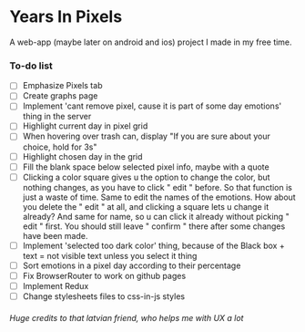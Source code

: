 # Years In Pixels

A web-app (maybe later on android and ios) project I made in my free time.

### To-do list

- [ ] Emphasize Pixels tab
- [ ] Create graphs page
- [ ] Implement 'cant remove pixel, cause it is part of some day emotions' thing in the server
- [ ] Highlight current day in pixel grid
- [ ] When hovering over trash can, display "If you are sure about your choice, hold for 3s"
- [ ] Highlight chosen day in the grid
- [ ] Fill the blank space below selected pixel info, maybe with a quote
- [ ] Clicking a color square gives u the option to change the color, but nothing changes, as you have to click " edit " before. So that function is just a waste of time. Same to edit the names of the emotions. How about you delete the " edit " at all, and clicking a square lets u change it already? And same for name, so u can click it already without picking " edit " first. You should still leave " confirm " there after some changes have been made. 
- [ ] Implement 'selected too dark color' thing, because of the Black box + text = not visible text unless you select it thing
- [ ] Sort emotions in a pixel day according to their percentage
- [ ] Fix BrowserRouter to work on github pages
- [ ] Implement Redux
- [ ] Change stylesheets files to css-in-js styles

###### Huge credits to that latvian friend, who helps me with UX a lot